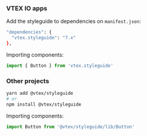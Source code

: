 ### VTEX IO apps

Add the styleguide to dependencies on `manifest.json`:

```sh noeditor static
"dependencies": {
  "vtex.styleguide": "7.x"
},
```

Importing components:

```js noeditor static
import { Button } from 'vtex.styleguide'
```

### Other projects

```sh noeditor static
yarn add @vtex/styleguide
# or
npm install @vtex/styleguide
```

Importing components:

```js noeditor static
import Button from '@vtex/styleguide/lib/Button'
```
